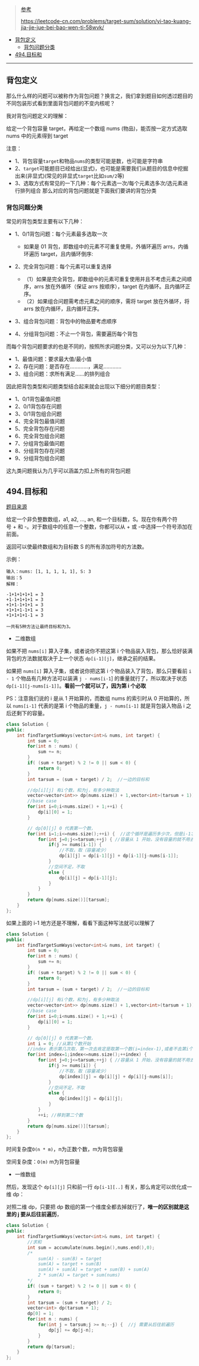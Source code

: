> [参考](https://leetcode-cn.com/problems/target-sum/solution/yi-pian-wen-zhang-chi-tou-bei-bao-wen-ti-wa5r/)
> 
> https://leetcode-cn.com/problems/target-sum/solution/yi-tao-kuang-jia-jie-jue-bei-bao-wen-ti-58wvk/

- [背包定义](#背包定义)
  - [背包问题分类](#背包问题分类)
- [494.目标和](#494目标和)


-------

## 背包定义

那么什么样的问题可以被称作为背包问题？换言之，我们拿到题目如何透过题目的不同包装形式看到里面背包问题的不变内核呢？

我对背包问题定义的理解：

给定一个背包容量 target，再给定一个数组 nums (物品)，能否按一定方式选取 nums 中的元素得到 target

注意：
- 1、背包容量`target`和物品`nums`的类型可能是数，也可能是字符串
- 2、`target`可能题目已经给出(显式)，也可能是需要我们从题目的信息中挖掘出来(非显式)(常见的非显式`target`比如`sum/2`等)
- 3、选取方式有常见的一下几种：每个元素选一次/每个元素选多次/选元素进行排列组合
那么对应的背包问题就是下面我们要讲的背包分类

### 背包问题分类

常见的背包类型主要有以下几种：
- 1、0/1背包问题：每个元素最多选取一次

    - 如果是 01 背包，即数组中的元素不可重复使用，外循环遍历 arrs，内循环遍历 target，且内循环倒序:

- 2、完全背包问题：每个元素可以重复选择

  - （1）如果是完全背包，即数组中的元素可重复使用并且不考虑元素之间顺序，arrs 放在外循环（保证 arrs 按顺序），target 在内循环。且内循环正序。
  - （2）如果组合问题需考虑元素之间的顺序，需将 target 放在外循环，将 arrs 放在内循环，且内循环正序。

- 3、组合背包问题：背包中的物品要考虑顺序
- 4、分组背包问题：不止一个背包，需要遍历每个背包

而每个背包问题要求的也是不同的，按照所求问题分类，又可以分为以下几种：
- 1、最值问题：要求最大值/最小值
- 2、存在问题：是否存在…………，满足…………
- 3、组合问题：求所有满足……的排列组合

因此把背包类型和问题类型结合起来就会出现以下细分的题目类型：
- 1、0/1背包最值问题
- 2、0/1背包存在问题
- 3、0/1背包组合问题
- 4、完全背包最值问题
- 5、完全背包存在问题
- 6、完全背包组合问题
- 7、分组背包最值问题
- 8、分组背包存在问题
- 9、分组背包组合问题

这九类问题我认为几乎可以涵盖力扣上所有的背包问题


## 494.目标和

[题目来源](https://leetcode-cn.com/problems/target-sum/)

给定一个非负整数数组，a1, a2, ..., an, 和一个目标数，S。现在你有两个符号 + 和 -。对于数组中的任意一个整数，你都可以从 + 或 -中选择一个符号添加在前面。

返回可以使最终数组和为目标数 S 的所有添加符号的方法数。

示例：

```
输入：nums: [1, 1, 1, 1, 1], S: 3
输出：5
解释：

-1+1+1+1+1 = 3
+1-1+1+1+1 = 3
+1+1-1+1+1 = 3
+1+1+1-1+1 = 3
+1+1+1+1-1 = 3

一共有5种方法让最终目标和为3。
```

- 二维数组

如果不把 `nums[i]` 算入子集，或者说你不把这第 i 个物品装入背包，那么恰好装满背包的方法数就取决于上一个状态 `dp[i-1][j]`，继承之前的结果。

如果把 `nums[i]` 算入子集，或者说你把这第 i 个物品装入了背包，那么只要看前 `i - 1` 个物品有几种方法可以装满 `j - nums[i-1`] 的重量就行了，所以取决于状态 `dp[i-1][j-nums[i-1]]`。**看前一个就可以了，因为第 i 个必取**


PS：注意我们说的 i 是从 1 开始算的，而数组 nums 的索引时从 0 开始算的，所以 `nums[i-1]` 代表的是第 i 个物品的重量，`j - nums[i-1]` 就是背包装入物品 i 之后还剩下的容量。


```cpp
class Solution {
public:
    int findTargetSumWays(vector<int>& nums, int target) {
        int sum = 0;
        for(int n : nums) {
            sum += n;
        }
        if( (sum + target) % 2 != 0 || sum < 0) {
            return 0;
        } 
        int tarsum = (sum + target) / 2;  //一边的目标和

        //dp[i][j] 有i个数，和为j，有多少种取法
        vector<vector<int>> dp(nums.size() + 1,vector<int>(tarsum + 1));
        //base case
        for(int i=0;i<nums.size() + 1;++i) {
            dp[i][0] = 1;
        }

        // dp[0][j] 0 代表第一个数，
        for(int i=1;i<=nums.size();++i) {  //这个循环是遍历多少次，但是i-1才是第i个数
            for(int j=0;j<=tarsum;++j) { //容量从 1 开始，没有容量的就不用去遍历了
                if(j >= nums[i-1]) {
                    //不取，取（容量减少）
                    dp[i][j] = dp[i-1][j] + dp[i-1][j-nums[i-1]];
                }
                //空间不足，不取
                else {
                    dp[i][j] = dp[i-1][j];
                }
            }
        }
        return dp[nums.size()][tarsum];
    }
};
```

如果上面的 i-1 地方还是不理解，看看下面这种写法就可以理解了

```cpp
class Solution {
public:
    int findTargetSumWays(vector<int>& nums, int target) {
        int sum = 0;
        for(int n : nums) {
            sum += n;
        }
        if( (sum + target) % 2 != 0 || sum < 0) {
            return 0;
        } 
        int tarsum = (sum + target) / 2;  //一边的目标和

        //dp[i][j] 有i个数，和为j，有多少种取法
        vector<vector<int>> dp(nums.size() + 1,vector<int>(tarsum + 1));
        //base case
        for(int i=0;i<nums.size() + 1;++i) {
            dp[i][0] = 1;
        }

        // dp[0][j] 0 代表第一个数，
        int i = 0; //从第1个数开始
        //index 表示第几次取，第一次去肯定是取第一个数(i=index-1),或者不去第i个数
        for(int index=1;index<=nums.size();++index) {  
            for(int j=0;j<=tarsum;++j) { //容量从 1 开始，没有容量的就不用去遍历了
                if(j >= nums[i]) {
                    //不取，取（容量减少）
                    dp[index][j] = dp[i][j] + dp[i][j-nums[i]];
                }
                //空间不足，不取
                else {
                    dp[index][j] = dp[i][j];
                }
            }
            ++i; //移到第二个数
        }
        return dp[nums.size()][tarsum];
    }
};
```

时间复杂度`O(n * m)`，n为正数个数，m为背包容量

空间复杂度：`O(m)` m为背包容量

- 一维数组

然后，发现这个 `dp[i][j]` 只和前一行 `dp[i-1][..]` 有关，那么肯定可以优化成一维 dp：

对照二维 dp，只要把 dp 数组的第一个维度全都去掉就行了，**唯一的区别就是这里的 j 要从后往前遍历**，

```cpp
class Solution {
public:
    int findTargetSumWays(vector<int>& nums, int target) {
        //求和
        int sum = accumulate(nums.begin(),nums.end(),0);
        /*
            sum(A) - sum(B) = target
            sum(A) = target + sum(B)
            sum(A) + sum(A) = target + sum(B) + sum(A)
            2 * sum(A) = target + sum(nums)
        */
        if( (sum + target) % 2 != 0 || sum < 0) {
            return 0;
        } 
        int tarsum = (sum + target) / 2;
        vector<int> dp(tarsum + 1);
        dp[0] = 1;
        for(int n : nums) {
            for(int j = tarsum;j >= n;--j) {  //j 需要从后往前遍历
                dp[j] += dp[j-n];
            }
        }
        return dp[tarsum];
    }
};
```